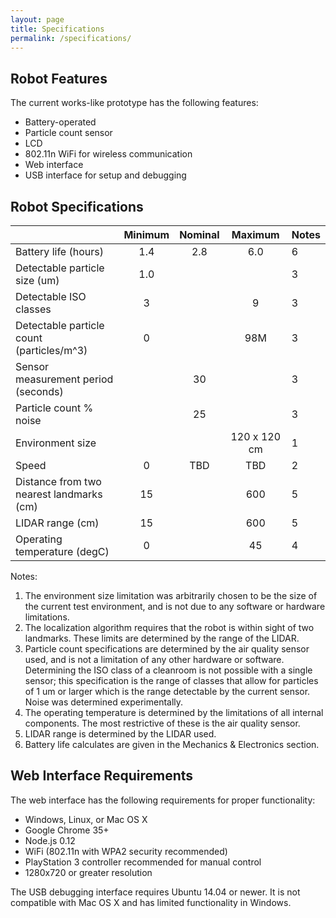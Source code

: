 ```yaml
---
layout: page
title: Specifications
permalink: /specifications/
---
```


## Robot Features

The current works-like prototype has the following features:

- Battery-operated
- Particle count sensor
- LCD
- 802.11n WiFi for wireless communication
- Web interface
- USB interface for setup and debugging

## Robot Specifications

|                                           | Minimum | Nominal | Maximum | Notes
|-------------------------------------------|:-------:|:-------:|:-------:|-------
| Battery life (hours)                      | 1.4     | 2.8     | 6.0     | 6
| Detectable particle size (um)             | 1.0     |         |         | 3
| Detectable ISO classes                    | 3       |         | 9       | 3
| Detectable particle count (particles/m^3) | 0       |         | 98M     | 3
| Sensor measurement period (seconds)       |         | 30      |         | 3
| Particle count % noise                    |         | 25      |         | 3
| Environment size                          |         |         | 120 x 120 cm | 1
| Speed                                     |  0      | TBD     | TBD     | 2
| Distance from two nearest landmarks (cm)  | 15      |         | 600     | 5
| LIDAR range (cm)                          | 15      |         | 600     | 5
| Operating temperature (degC)              | 0       |         | 45      | 4

Notes:

1. The environment size limitation was arbitrarily chosen to be the size of the current test
environment, and is not due to any software or hardware limitations.
2. The localization algorithm requires that the robot is within sight of two landmarks.
These limits are determined by the range of the LIDAR.
3. Particle count specifications are determined by the air quality sensor used, and is not a
limitation of any other hardware or software. Determining the ISO class of a
cleanroom is not possible with a single sensor; this specification is the range of classes
that allow for particles of 1 um or larger which is the range detectable by the
current sensor. Noise was determined experimentally.
4. The operating temperature is determined by the limitations of all internal components.
The most restrictive of these is the air quality sensor.
5. LIDAR range is determined by the LIDAR used.
6. Battery life calculates are given in the Mechanics & Electronics section.

## Web Interface Requirements

The web interface has the following requirements for proper functionality:

- Windows, Linux, or Mac OS X
- Google Chrome 35+
- Node.js 0.12
- WiFi (802.11n with WPA2 security recommended)
- PlayStation 3 controller recommended for manual control
- 1280x720 or greater resolution

The USB debugging interface requires Ubuntu 14.04 or newer. It is not compatible with Mac OS X and has limited functionality in Windows.


